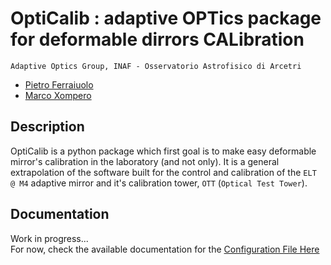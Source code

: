 # OptiCalib : adaptive OPTics package for deformable dirrors CALibration
`Adaptive Optics Group, INAF - Osservatorio Astrofisico di Arcetri`  
- [Pietro Ferraiuolo](mailto:pietro.ferraiuolo@inaf.it)
- [Marco Xompero](mailto:marco.xompero@inaf.it)

## Description
OptiCalib is a python package which first goal is to make easy deformable mirror's calibration in the laboratory (and not only). It is a general extrapolation of the software built for the control and calibration of the `ELT @ M4` adaptive mirror and it's calibration tower, `OTT` (`Optical Test Tower`).

## Documentation
Work in progress...<br>
For now, check the available documentation for the [Configuration File Here](./opticalib/core/_configurations/DOCS.md)